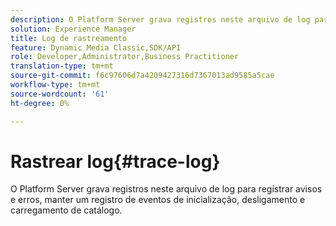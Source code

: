 ```yaml
---
description: O Platform Server grava registros neste arquivo de log para registrar avisos e erros, manter um registro de eventos de inicialização, desligamento e carregamento de catálogo.
solution: Experience Manager
title: Log de rastreamento
feature: Dynamic Media Classic,SDK/API
role: Developer,Administrator,Business Practitioner
translation-type: tm+mt
source-git-commit: f6c97606d7a4209427316d7367013ad9585a5cae
workflow-type: tm+mt
source-wordcount: '61'
ht-degree: 0%

---
```



# Rastrear log{#trace-log}

O Platform Server grava registros neste arquivo de log para registrar avisos e erros, manter um registro de eventos de inicialização, desligamento e carregamento de catálogo.

